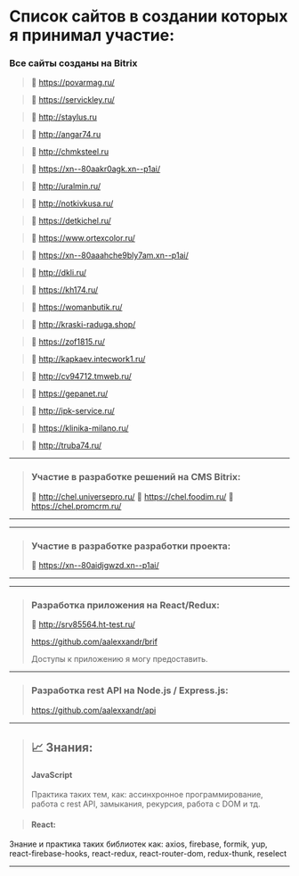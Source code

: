 # Список сайтов в создании которых я принимал участие:

### Все сайты созданы на Bitrix

> 🔎 https://povarmag.ru/

> 🔎 https://servickley.ru/

> 🔎 http://staylus.ru 

> 🔎 http://angar74.ru

> 🔎 http://chmksteel.ru

> 🔎 https://xn--80aakr0agk.xn--p1ai/

> 🔎 http://uralmin.ru/

> 🔎 http://notkivkusa.ru/

> 🔎 https://detkichel.ru/

> 🔎 https://www.ortexcolor.ru/

> 🔎 https://xn--80aaahche9bly7am.xn--p1ai/

> 🔎 http://dkli.ru/

> 🔎 https://kh174.ru/

> 🔎 https://womanbutik.ru/

> 🔎 http://kraski-raduga.shop/

> 🔎 https://zof1815.ru/

> 🔎 http://kapkaev.intecwork1.ru/

> 🔎 http://cv94712.tmweb.ru/

> 🔎 https://gepanet.ru/

> 🔎 http://ipk-service.ru/

> 🔎 https://klinika-milano.ru/

> 🔎 http://truba74.ru/



---
> ### Участие в разработке решений на CMS Bitrix:
> 🔎 http://chel.universepro.ru/
> 🔎 https://chel.foodim.ru/
> 🔎 https://chel.promcrm.ru/
---

---
> ### Участие в разработке разработки проекта:
> 🔎 https://xn--80aidjgwzd.xn--p1ai/
---

---
> ### Разработка приложения на React/Redux:
> 🔎 http://srv85564.ht-test.ru/
> 
> https://github.com/aalexxandr/brif
> 
> Доступы к приложению я могу предоставить.
---

> ### Разработка rest API на Node.js / Express.js:
> https://github.com/aalexxandr/api
---

> ## 📈 Знания:
> 
> #### JavaScript 
> 
> Практика таких тем, как: ассинхронное программирование, работа с rest API, замыкания, рекурсия, работа с DOM и тд.

> #### React: 

Знание и практика таких библиотек как: axios, firebase, formik, yup, react-firebase-hooks, react-redux, react-router-dom, redux-thunk, reselect
>
---
